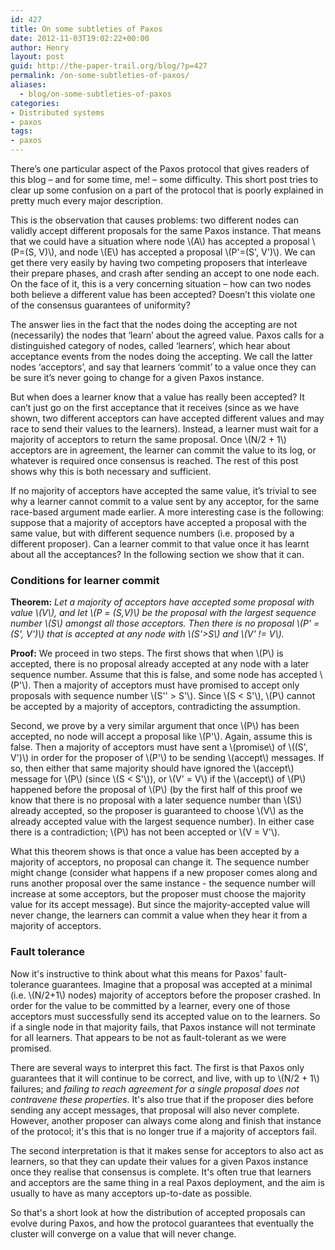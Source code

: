 ```yaml
---
id: 427
title: On some subtleties of Paxos
date: 2012-11-03T19:02:22+00:00
author: Henry
layout: post
guid: http://the-paper-trail.org/blog/?p=427
permalink: /on-some-subtleties-of-paxos/
aliases:
  - blog/on-some-subtleties-of-paxos
categories:
- Distributed systems
- paxos
tags:
- paxos
---
```

There&#8217;s one particular aspect of the Paxos protocol that gives readers of this blog &#8211; and for some time, me! &#8211; some difficulty. This short post tries to clear up some confusion on a part of the protocol that is poorly explained in pretty much every major description.

<!--more-->



This is the observation that causes problems: two different nodes can validly accept different proposals for the same Paxos instance. That means that we could have a situation where node  \\(A\\) has accepted a proposal  \\(P=(S, V)\\), and node  \\(E\\) has accepted a proposal  \\(P'=(S', V')\\). We can get there very easily by having two competing proposers that interleave their prepare phases, and crash after sending an accept to one node each. On the face of it, this is a very concerning situation &#8211; how can two nodes both believe a different value has been accepted? Doesn&#8217;t this violate one of the consensus guarantees of uniformity?

The answer lies in the fact that the nodes doing the accepting are not (necessarily) the nodes that &#8216;learn&#8217; about the agreed value. Paxos calls for a distinguished category of nodes, called &#8216;learners&#8217;, which hear about acceptance events from the nodes doing the accepting. We call the latter nodes &#8216;acceptors&#8217;, and say that learners &#8216;commit&#8217; to a value once they can be sure it&#8217;s never going to change for a given Paxos instance.

But when does a learner know that a value has really been accepted? It can&#8217;t just go on the first acceptance that it receives (since as we have shown, two different acceptors can have accepted different values and may race to send their values to the learners). Instead, a learner must wait for a majority of acceptors to return the same proposal. Once  \\(N/2 + 1\\) acceptors are in agreement, the learner can commit the value to its log, or whatever is required once consensus is reached. The rest of this post shows why this is both necessary and sufficient.

If no majority of acceptors have accepted the same value, it&#8217;s trivial to see why a learner cannot commit to a value sent by any acceptor, for the same race-based argument made earlier. A more interesting case is the following: suppose that a majority of acceptors have accepted a proposal with the same value, but with different sequence numbers (i.e. proposed by a different proposer). Can a learner commit to that value once it has learnt about all the acceptances? In the following section we show that it can.

### Conditions for learner commit

**Theorem:** _Let a majority of acceptors have accepted some proposal with value  \\(V\\), and let  \\(P = (S,V)\\) be the proposal with the largest sequence number  \\(S\\) amongst all those acceptors. Then there is no proposal  \\(P' = (S', V')\\) that is accepted at any node with  \\(S'>S\\) and  \\(V' != V\\)._

**Proof:** We proceed in two steps. The first shows that when \\(P\\) is accepted, there is no proposal already accepted at any node with a later sequence number. Assume that this is false, and some node has accepted \\(P'\\). Then a majority of acceptors must have promised to accept only proposals with sequence number \\(S'' > S'\\). Since \\(S < S'\\),  \\(P\\) cannot be accepted by a majority of acceptors, contradicting the assumption.

Second, we prove by a very similar argument that once  \\(P\\) has been accepted, no node will accept a proposal like  \\(P'\\). Again, assume this is false. Then a majority of acceptors must have sent a \\(promise\\) of  \\((S', V')\\) in order for the proposer of  \\(P'\\) to be sending \\(accept\\) messages. If so, then either that same majority should have ignored the \\(accept\\) message for  \\(P\\) (since  \\(S < S'\\)), or  \\(V' = V\\) if the \\(accept\\) of \\(P\\) happened before the proposal of \\(P\\) (by the first half of this proof we know that there is no proposal with a later sequence number than  \\(S\\) already accepted, so the proposer is guaranteed to choose  \\(V\\) as the already accepted value with the largest sequence number). In either case there is a contradiction;  \\(P\\) has not been accepted or  \\(V = V'\\).

What this theorem shows is that once a value has been accepted by a majority of acceptors, no proposal can change it. The sequence number might change (consider what happens if a new proposer comes along and runs another proposal over the same instance - the sequence number will increase at some acceptors, but the proposer must choose the majority value for its accept message). But since the majority-accepted value will never change, the learners can commit a value when they hear it from a majority of acceptors.

### Fault tolerance

Now it's instructive to think about what this means for Paxos' fault-tolerance guarantees. Imagine that a proposal was accepted at a minimal (i.e.  \\(N/2+1\\) nodes) majority of acceptors before the proposer crashed. In order for the value to be committed by a learner, every one of those acceptors must successfully send its accepted value on to the learners. So if a single node in that majority fails, that Paxos instance will not terminate for all learners. That appears to be not as fault-tolerant as we were promised.

There are several ways to interpret this fact. The first is that Paxos only guarantees that it will continue to be correct, and live, with up to  \\(N/2 + 1\\) failures; and _failing to reach agreement for a single proposal does not contravene these properties_. It's also true that if the proposer dies before sending any accept messages, that proposal will also never complete. However, another proposer can always come along and finish that instance of the protocol; it's this that is no longer true if a majority of acceptors fail.

The second interpretation is that it makes sense for acceptors to also act as learners, so that they can update their values for a given Paxos instance once they realise that consensus is complete. It's often true that learners and acceptors are the same thing in a real Paxos deployment, and the aim is usually to have as many acceptors up-to-date as possible.

So that's a short look at how the distribution of accepted proposals can evolve during Paxos, and how the protocol guarantees that eventually the cluster will converge on a value that will never change.
